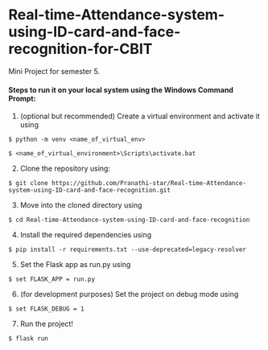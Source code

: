 # Real-time-Attendance-system-using-ID-card-and-face-recognition-for-CBIT
Mini Project for semester 5.

#### Steps to run it on your local system using the Windows Command Prompt:

1. (optional but recommended) Create a virtual environment and activate it using 

```
$ python -m venv <name_of_virtual_env>

$ <name_of_virtual_environment>\Scripts\activate.bat
```
2. Clone the repository using:

```
$ git clone https://github.com/Pranathi-star/Real-time-Attendance-system-using-ID-card-and-face-recognition.git
```

3. Move into the cloned directory using 

```
$ cd Real-time-Attendance-system-using-ID-card-and-face-recognition
```

4. Install the required dependencies using

```
$ pip install -r requirements.txt --use-deprecated=legacy-resolver
```

5. Set the Flask app as run.py using

```
$ set FLASK_APP = run.py
```

6. (for development purposes) Set the project on debug mode using

```
$ set FLASK_DEBUG = 1
```
7. Run the project!

```
$ flask run
```
